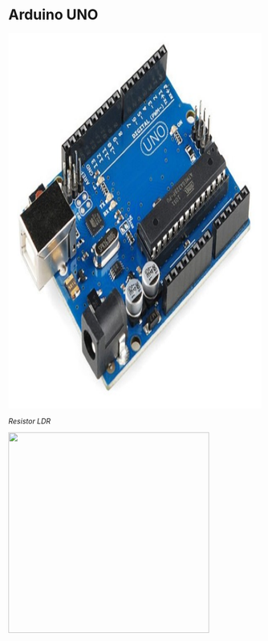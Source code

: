 <h1>Arduino UNO</h1>
<p><img src="https://raw.githubusercontent.com/Epaminondaslage/Arduino-Uno/master/Figuras/Arduino%20Uno%20R3.png" alt="" width="961" height="749" /></p>

<p><em>Resistor LDR</em></p>
<p><img src="https://potentiallabs.com/cart/image/cache/catalog/LDR-800x800.jpg" alt="" width="400" height="400" /></p>
